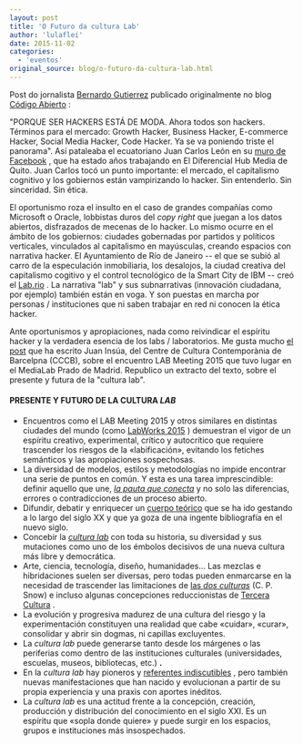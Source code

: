 ```yaml
---
layout: post
title: 'O Futuro da cultura Lab'
author: 'lulaflei'
date: 2015-11-02
categories:
  - 'eventos'
original_source: blog/o-futuro-da-cultura-lab.html
---
```


Post do jornalista [Bernardo Gutierrez](http://https//www.facebook.com/bernardo.gutierrez.18) publicado originalmente no blog [Código Abierto](http://codigo-abierto.cc/) :

"PORQUE SER HACKERS ESTÁ DE MODA. Ahora todos son hackers. Términos para el mercado: Growth Hacker, Business Hacker, E-commerce Hacker, Social Media Hacker, Code Hacker. Ya se va poniendo triste el panorama". Así pataleaba el ecuatoriano Juan Carlos León en su [muro de Facebook](https://www.facebook.com/juancarlos.leon.315?fref=ts) , que ha estado años trabajando en El Diferencial Hub Media de Quito. Juan Carlos tocó un punto importante: el mercado, el capitalismo cognitivo y los gobiernos están vampirizando lo hacker. Sin entenderlo. Sin sinceridad. Sin ética.

El oportunismo roza el insulto en el caso de grandes compañías como Microsoft o Oracle, lobbistas duros del *copy right* que juegan a los datos abiertos, disfrazados de mecenas de lo hacker. Lo mismo ocurre en el ámbito de los gobiernos: ciudades gobernadas por partidos y políticos verticales, vinculados al capitalismo en mayúsculas, creando espacios con narrativa hacker. El Ayuntamiento de Río de Janeiro -- el que se subió al carro de la especulación inmobiliaria, los desalojos, la ciudad creativa del capitalismo cogitivo y el control tecnológico de la Smart City de IBM -- creó el [Lab.rio](http://www.labrio.cc/) . La narrativa "lab" y sus subnarrativas (innovación ciudadana, por ejemplo) también están en voga. Y son puestas en marcha por personas / instituciones que ni saben trabajar en red ni conocen la ética hacker.

Ante oportunismos y apropiaciones, nada como reivindicar el espíritu hacker y la verdadera esencia de los labs / laboratorios. Me gusta mucho [el post](http://blogs.cccb.org/lab/es/article_levolucio-de-la-cultura-lab/) que ha escrito Juan Insúa, del Centre de Cultura Contemporània de Barcelpna (CCCB), sobre el encuentro LAB Meeting 2015 que tuvo lugar en el MediaLab Prado de Madrid. Republico un extracto del texto, sobre el presente y futura de la "cultura lab".

#### PRESENTE Y FUTURO DE LA CULTURA *LAB*

-   Encuentros como el LAB Meeting 2015 y otros similares en distintas ciudades del mundo (como [LabWorks 2015](http://www.nesta.org.uk/event/labworks-2015-global-lab-gathering-london) ) demuestran el vigor de un espíritu creativo, experimental, crítico y autocrítico que requiere trascender los riesgos de la «labificación», evitando los fetiches semánticos y las apropiaciones sospechosas.
-   La diversidad de modelos, estilos y metodologías no impide encontrar una serie de puntos en común. Y esta es una tarea imprescindible: definir aquello que une, [*la pauta que conecta*](https://e1trajede1emperador.wordpress.com/2013/01/07/la-pauta-que-conecta/) y no solo las diferencias, errores o contradicciones de un proceso abierto.
-   Difundir, debatir y enriquecer un [cuerpo teórico](http://blogs.cccb.org/icionline/es/) que se ha ido gestando a lo largo del siglo XX y que ya goza de una ingente bibliografía en el nuevo siglo.
-   Concebir la [*cultura lab*](http://blogs.cccb.org/lab/es/article_de-la-llarga-marxa-a-un-agil-esprint/) con toda su historia, su diversidad y sus mutaciones como uno de los émbolos decisivos de una nueva cultura más libre y democrática.
-   Arte, ciencia, tecnología, diseño, humanidades... Las mezclas e hibridaciones suelen ser diversas, pero todas pueden enmarcarse en la necesidad de trascender las limitaciones de [las *dos culturas*](https://es.wikipedia.org/wiki/Las_dos_culturas) (C. P. Snow) e incluso algunas concepciones reduccionistas de [Tercera Cultura](https://es.wikipedia.org/wiki/Tercera_cultura) .
-   La evolución y progresiva madurez de una cultura del riesgo y la experimentación constituyen una realidad que cabe «cuidar», «curar», consolidar y abrir sin dogmas, ni capillas excluyentes.
-   La *cultura lab* puede generarse tanto desde los márgenes o las periferias como dentro de las instituciones culturales (universidades, escuelas, museos, bibliotecas, etc.) **.**
-   En la *cultura lab* hay pioneros y [referentes indiscutibles](http://medialab-prado.es/mmedia/16736/view) , pero también nuevas manifestaciones que han nacido y evolucionan a partir de su propia experiencia y una praxis con aportes inéditos.
-   La *cultura lab* es una actitud frente a la concepción, creación, producción y distribución del conocimiento en el siglo XXI. Es un espíritu que «sopla donde quiere» y puede surgir en los espacios, grupos e instituciones más insospechados.
